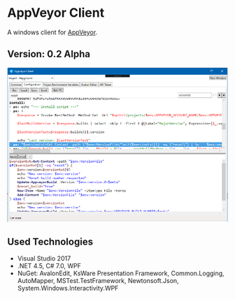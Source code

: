 # AppVeyor Client

A windows client for [AppVeyor](https://www.appveyor.com/).

## Version: 0.2 Alpha

![Screenshot_842](docs\images\Screenshot_842.png)

## Used Technologies

- Visual Studio 2017
- .NET 4.5, C# 7.0, WPF
- NuGet: AvalonEdit, KsWare Presentation Framework, Common.Logging, AutoMapper, MSTest.TestFramework, Newtonsoft.Json, System.Windows.Interactivity.WPF